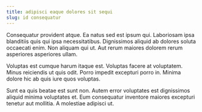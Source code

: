 ```yaml
---
title: adipisci eaque dolores sit sequi
slug: id consequatur
---
```


Consequatur provident atque. Ea natus sed est ipsum qui. Laboriosam ipsa blanditiis quis qui ipsa necessitatibus. Dignissimos aliquid ab dolores soluta occaecati enim. Non aliquam qui ut. Aut rerum maiores dolorem rerum asperiores asperiores ullam.

Voluptas est cumque harum itaque est. Voluptas facere at voluptatem. Minus reiciendis ut quis odit. Porro impedit excepturi porro in. Minima dolore hic ab quis iure quos voluptas.

Sunt ea quis beatae est sunt non. Autem error voluptates est dignissimos aliquid minima voluptates et. Eum consequatur inventore maiores excepturi tenetur aut mollitia. A molestiae adipisci ut.
